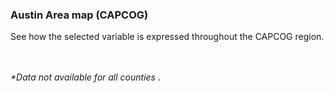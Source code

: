 ### Austin Area map (CAPCOG)

See how the selected variable is expressed throughout the CAPCOG region. 

</br>
</br>
<i> *Data not available for all counties </i>.